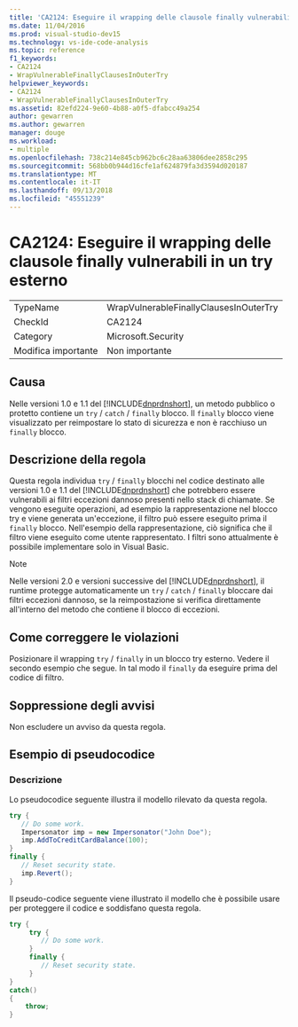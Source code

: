 ```yaml
---
title: 'CA2124: Eseguire il wrapping delle clausole finally vulnerabili in un try esterno'
ms.date: 11/04/2016
ms.prod: visual-studio-dev15
ms.technology: vs-ide-code-analysis
ms.topic: reference
f1_keywords:
- CA2124
- WrapVulnerableFinallyClausesInOuterTry
helpviewer_keywords:
- CA2124
- WrapVulnerableFinallyClausesInOuterTry
ms.assetid: 82efd224-9e60-4b88-a0f5-dfabcc49a254
author: gewarren
ms.author: gewarren
manager: douge
ms.workload:
- multiple
ms.openlocfilehash: 738c214e845cb962bc6c28aa63806dee2858c295
ms.sourcegitcommit: 568bb0b944d16cfe1af624879fa3d3594d020187
ms.translationtype: MT
ms.contentlocale: it-IT
ms.lasthandoff: 09/13/2018
ms.locfileid: "45551239"
---
```

# <a name="ca2124-wrap-vulnerable-finally-clauses-in-outer-try"></a>CA2124: Eseguire il wrapping delle clausole finally vulnerabili in un try esterno

|||
|-|-|
|TypeName|WrapVulnerableFinallyClausesInOuterTry|
|CheckId|CA2124|
|Category|Microsoft.Security|
|Modifica importante|Non importante|

## <a name="cause"></a>Causa
 Nelle versioni 1.0 e 1.1 del [!INCLUDE[dnprdnshort](../code-quality/includes/dnprdnshort_md.md)], un metodo pubblico o protetto contiene un `try` / `catch` / `finally` blocco. Il `finally` blocco viene visualizzato per reimpostare lo stato di sicurezza e non è racchiuso un `finally` blocco.

## <a name="rule-description"></a>Descrizione della regola
 Questa regola individua `try` / `finally` blocchi nel codice destinato alle versioni 1.0 e 1.1 del [!INCLUDE[dnprdnshort](../code-quality/includes/dnprdnshort_md.md)] che potrebbero essere vulnerabili ai filtri eccezioni dannoso presenti nello stack di chiamate. Se vengono eseguite operazioni, ad esempio la rappresentazione nel blocco try e viene generata un'eccezione, il filtro può essere eseguito prima il `finally` blocco. Nell'esempio della rappresentazione, ciò significa che il filtro viene eseguito come utente rappresentato. I filtri sono attualmente è possibile implementare solo in Visual Basic.

> [!NOTE]
> Nelle versioni 2.0 e versioni successive del [!INCLUDE[dnprdnshort](../code-quality/includes/dnprdnshort_md.md)], il runtime protegge automaticamente un `try` / `catch` /  `finally` bloccare dai filtri eccezioni dannoso, se la reimpostazione si verifica direttamente all'interno del metodo che contiene il blocco di eccezioni.

## <a name="how-to-fix-violations"></a>Come correggere le violazioni
 Posizionare il wrapping `try` / `finally` in un blocco try esterno. Vedere il secondo esempio che segue. In tal modo il `finally` da eseguire prima del codice di filtro.

## <a name="when-to-suppress-warnings"></a>Soppressione degli avvisi
 Non escludere un avviso da questa regola.

## <a name="pseudo-code-example"></a>Esempio di pseudocodice

### <a name="description"></a>Descrizione

Lo pseudocodice seguente illustra il modello rilevato da questa regola.

```csharp
try {
   // Do some work.
   Impersonator imp = new Impersonator("John Doe");
   imp.AddToCreditCardBalance(100);
}
finally {
   // Reset security state.
   imp.Revert();
}
```

Il pseudo-codice seguente viene illustrato il modello che è possibile usare per proteggere il codice e soddisfano questa regola.

```csharp
try {
     try {
        // Do some work.
     }
     finally {
        // Reset security state.
     }
}
catch()
{
    throw;
}
```